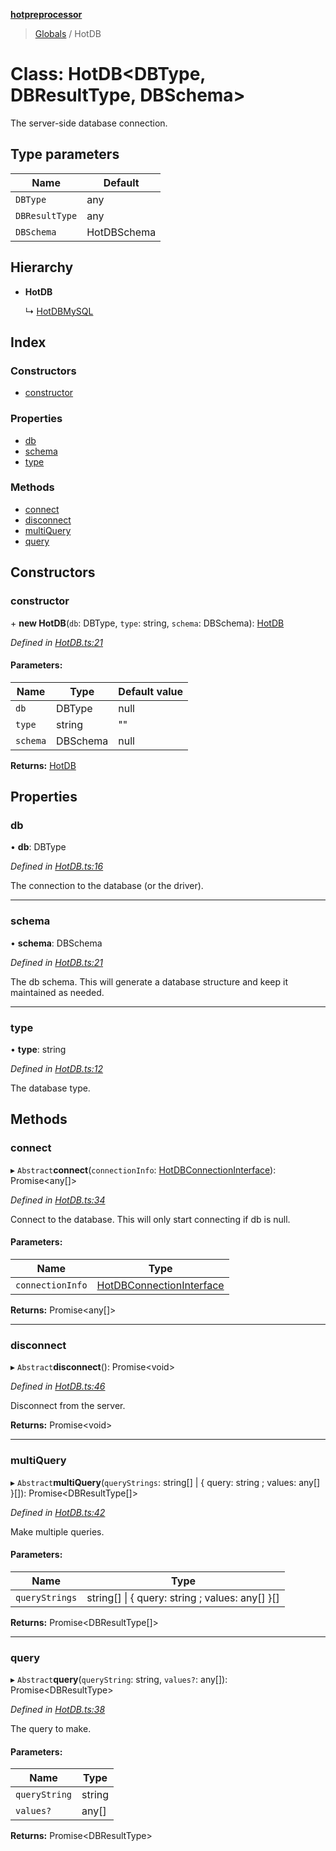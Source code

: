 **[hotpreprocessor](../README.md)**

> [Globals](../globals.md) / HotDB

# Class: HotDB\<DBType, DBResultType, DBSchema>

The server-side database connection.

## Type parameters

Name | Default |
------ | ------ |
`DBType` | any |
`DBResultType` | any |
`DBSchema` | HotDBSchema |

## Hierarchy

* **HotDB**

  ↳ [HotDBMySQL](hotdbmysql.md)

## Index

### Constructors

* [constructor](hotdb.md#constructor)

### Properties

* [db](hotdb.md#db)
* [schema](hotdb.md#schema)
* [type](hotdb.md#type)

### Methods

* [connect](hotdb.md#connect)
* [disconnect](hotdb.md#disconnect)
* [multiQuery](hotdb.md#multiquery)
* [query](hotdb.md#query)

## Constructors

### constructor

\+ **new HotDB**(`db`: DBType, `type`: string, `schema`: DBSchema): [HotDB](hotdb.md)

*Defined in [HotDB.ts:21](https://github.com/OurFreeLight/HotPreprocessor/blob/5d07e7d/src/HotDB.ts#L21)*

#### Parameters:

Name | Type | Default value |
------ | ------ | ------ |
`db` | DBType | null |
`type` | string | "" |
`schema` | DBSchema | null |

**Returns:** [HotDB](hotdb.md)

## Properties

### db

•  **db**: DBType

*Defined in [HotDB.ts:16](https://github.com/OurFreeLight/HotPreprocessor/blob/5d07e7d/src/HotDB.ts#L16)*

The connection to the database (or the driver).

___

### schema

•  **schema**: DBSchema

*Defined in [HotDB.ts:21](https://github.com/OurFreeLight/HotPreprocessor/blob/5d07e7d/src/HotDB.ts#L21)*

The db schema. This will generate a database structure
and keep it maintained as needed.

___

### type

•  **type**: string

*Defined in [HotDB.ts:12](https://github.com/OurFreeLight/HotPreprocessor/blob/5d07e7d/src/HotDB.ts#L12)*

The database type.

## Methods

### connect

▸ `Abstract`**connect**(`connectionInfo`: [HotDBConnectionInterface](../interfaces/hotdbconnectioninterface.md)): Promise\<any[]>

*Defined in [HotDB.ts:34](https://github.com/OurFreeLight/HotPreprocessor/blob/5d07e7d/src/HotDB.ts#L34)*

Connect to the database. This will only start connecting
if db is null.

#### Parameters:

Name | Type |
------ | ------ |
`connectionInfo` | [HotDBConnectionInterface](../interfaces/hotdbconnectioninterface.md) |

**Returns:** Promise\<any[]>

___

### disconnect

▸ `Abstract`**disconnect**(): Promise\<void>

*Defined in [HotDB.ts:46](https://github.com/OurFreeLight/HotPreprocessor/blob/5d07e7d/src/HotDB.ts#L46)*

Disconnect from the server.

**Returns:** Promise\<void>

___

### multiQuery

▸ `Abstract`**multiQuery**(`queryStrings`: string[] \| { query: string ; values: any[]  }[]): Promise\<DBResultType[]>

*Defined in [HotDB.ts:42](https://github.com/OurFreeLight/HotPreprocessor/blob/5d07e7d/src/HotDB.ts#L42)*

Make multiple queries.

#### Parameters:

Name | Type |
------ | ------ |
`queryStrings` | string[] \| { query: string ; values: any[]  }[] |

**Returns:** Promise\<DBResultType[]>

___

### query

▸ `Abstract`**query**(`queryString`: string, `values?`: any[]): Promise\<DBResultType>

*Defined in [HotDB.ts:38](https://github.com/OurFreeLight/HotPreprocessor/blob/5d07e7d/src/HotDB.ts#L38)*

The query to make.

#### Parameters:

Name | Type |
------ | ------ |
`queryString` | string |
`values?` | any[] |

**Returns:** Promise\<DBResultType>
